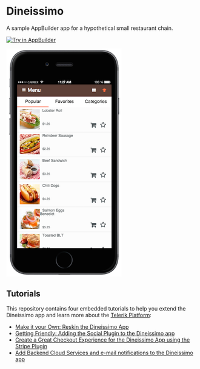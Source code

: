 # Dineissimo

A sample AppBuilder app for a hypothetical small restaurant chain.

<a href="https://platform.telerik.com/#appbuilder/clone/https%3A%2F%2Fgithub.com%2Ftelerik%2Fdineissimo.git" target="_blank"><img src="http://docs.telerik.com/platform/appbuilder/sample-apps/images/try-in-appbuilder.png" alt="Try in AppBuilder" title="Try in AppBuilder" /></a>

![](app-screenshot.png)

## Tutorials

This repository contains four embedded tutorials to help you extend the Dineissimo app and learn more about the [Telerik Platform](telerik.com/platform):

* [Make it your Own: Reskin the Dineissimo App](tutorials/tutorial-1-dineissimo.md)
* [Getting Friendly: Adding the Social Plugin to the Dineissimo app](tutorials/tutorial-2-dineissimo.md)
* [Create a Great Checkout Experience for the Dineissimo App using the Stripe Plugin](tutorials/tutorial-3-dineissimo.md)
* [Add Backend Cloud Services and e-mail notifications to the Dineissimo app](tutorials/tutorial-4-dineissimo.md)
